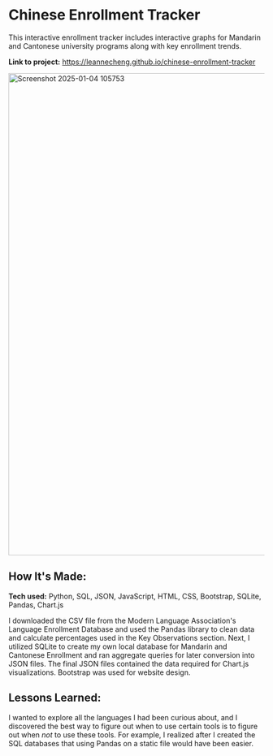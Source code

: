 # Chinese Enrollment Tracker
This interactive enrollment tracker includes interactive graphs for Mandarin and Cantonese university programs along with key enrollment trends.

**Link to project:** https://leannecheng.github.io/chinese-enrollment-tracker


<img width="950" alt="Screenshot 2025-01-04 105753" src="https://github.com/user-attachments/assets/ed79e02c-2684-4511-897e-d3a0021c4ebc" />

## How It's Made:

**Tech used:** Python, SQL, JSON, JavaScript, HTML, CSS, Bootstrap, SQLite, Pandas, Chart.js

I downloaded the CSV file from the Modern Language Association's Language Enrollment Database and used the Pandas library to clean data and calculate percentages used in the Key Observations section. Next, I utilized SQLite to create my own local database for Mandarin and Cantonese Enrollment and ran aggregate queries for later conversion into JSON files. The final JSON files contained the data required for Chart.js visualizations.
Bootstrap was used for website design.

## Lessons Learned:

I wanted to explore all the languages I had been curious about, and I discovered the best way to figure out when to use certain tools is to figure out when *not* to use these tools. For example, I realized after I created the SQL databases that using Pandas on a static file would have been easier. 
